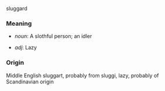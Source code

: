 sluggard
### Meaning
+ _noun_: A slothful person; an idler

+ _adj_: Lazy

### Origin

Middle English sluggart, probably from sluggi, lazy, probably of Scandinavian origin


